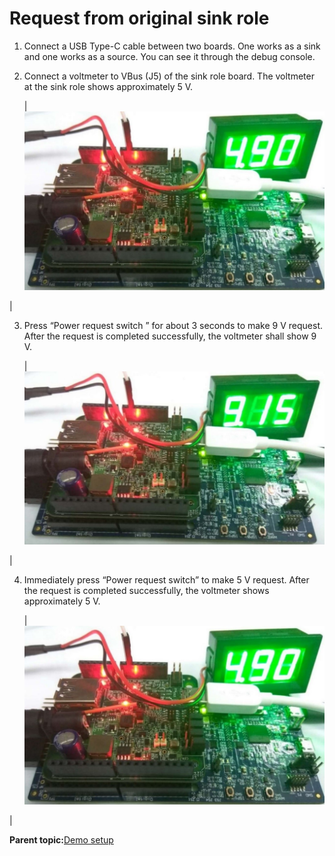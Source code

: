 # Request from original sink role

1.  Connect a USB Type-C cable between two boards. One works as a sink and one works as a source. You can see it through the debug console.
2.  Connect a voltmeter to VBus \(J5\) of the sink role board. The voltmeter at the sink role shows approximately 5 V.

    |![](../images/figure_8_5_v_vbus.jpg "5 V VBus")

|

3.  Press “Power request switch ” for about 3 seconds to make 9 V request. After the request is completed successfully, the voltmeter shall show 9 V.

    |![](../images/figure_9_9_v_vbus.jpg "9 V VBus")

|

4.  Immediately press “Power request switch” to make 5 V request. After the request is completed successfully, the voltmeter shows approximately 5 V.

    |![](../images/figure_10_5_v_vbus.jpg "5 V VBus")

|


**Parent topic:**[Demo setup](../topics/demo_setup.md)

